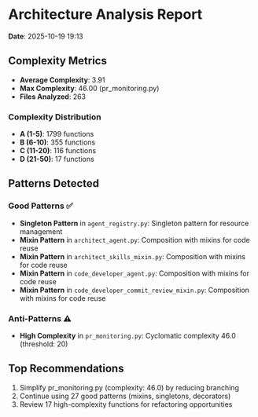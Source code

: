 # Architecture Analysis Report

**Date**: 2025-10-19 19:13

## Complexity Metrics

- **Average Complexity**: 3.91
- **Max Complexity**: 46.00 (pr_monitoring.py)
- **Files Analyzed**: 263

### Complexity Distribution

- **A (1-5)**: 1799 functions
- **B (6-10)**: 355 functions
- **C (11-20)**: 116 functions
- **D (21-50)**: 17 functions

## Patterns Detected

### Good Patterns ✅

- **Singleton Pattern** in `agent_registry.py`: Singleton pattern for resource management
- **Mixin Pattern** in `architect_agent.py`: Composition with mixins for code reuse
- **Mixin Pattern** in `architect_skills_mixin.py`: Composition with mixins for code reuse
- **Mixin Pattern** in `code_developer_agent.py`: Composition with mixins for code reuse
- **Mixin Pattern** in `code_developer_commit_review_mixin.py`: Composition with mixins for code reuse

### Anti-Patterns ⚠️

- **High Complexity** in `pr_monitoring.py`: Cyclomatic complexity 46.0 (threshold: 20)

## Top Recommendations

1. Simplify pr_monitoring.py (complexity: 46.0) by reducing branching
2. Continue using 27 good patterns (mixins, singletons, decorators)
3. Review 17 high-complexity functions for refactoring opportunities
